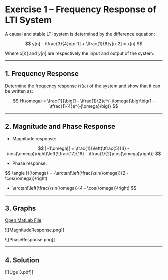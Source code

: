 # Exercise 1 – Frequency Response of LTI System

A causal and stable LTI system is determined by the difference equation:

$$
y[n] - \tfrac{3}{4}y[n-1] + \tfrac{1}{8}y[n-2] = x[n]
$$

Where $x[n]$ and $y[n]$ are respectively the input and output of the system.

---

## 1. Frequency Response
Determine the frequency response $H(\omega)$ of the system and show that it can be written as:

$$
H(\omega) = \frac{1}{\big(1 - \tfrac{1}{2}e^{-j\omega}\big)\big(1 - \tfrac{1}{4}e^{-j\omega}\big)}
$$

---

## 2. Magnitude and Phase Response
- Magnitude response:  

$$
|H(\omega)| = \frac{1}{\left(\tfrac{5}{4} - \cos(\omega)\right)\left(\tfrac{17}{16} - \tfrac{1}{2}\cos(\omega)\right)}
$$

- Phase response:  

$$
\angle H(\omega) = -\arctan\!\left(\frac{\sin(\omega)}{2 - \cos(\omega)}\right)
- \arctan\!\left(\frac{\sin(\omega)}{4 - \cos(\omega)}\right)
$$

---

## 3. Graphs
[Open MatLab File](file:///C:/Users/Mads2/DTU/3.semester/DSP/UGE3/exercise-1-tirsdag.mlx)



![[MagnitudeResponse.png]]

![[PhaseResponse.png]]

---

## 4. Solution
![[Uge 3.pdf]]
